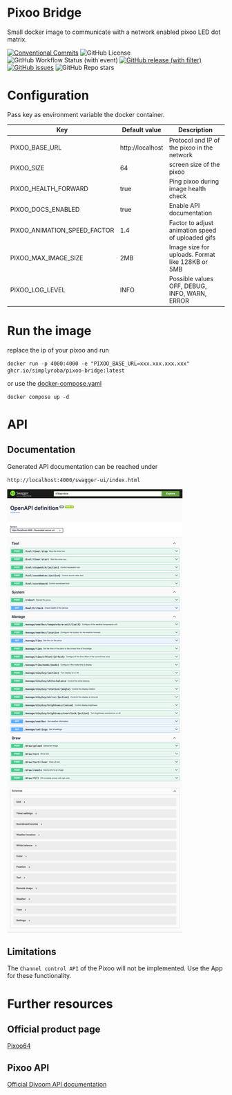 # Pixoo Bridge
Small docker image to communicate with a network enabled pixoo LED dot matrix.

<!-- TODO Downloads from ghcr.io -->
[![Conventional Commits](https://img.shields.io/badge/Conventional%20Commits-1.0.0-yellow.svg)](https://conventionalcommits.org)
![GitHub License](https://img.shields.io/github/license/simplyRoba/pixoo-bridge?link=https%3A%2F%2Fgithub.com%2FsimplyRoba%2Fpixoo-bridge%2Fblob%2Fmain%2FLICENSE)
![GitHub Workflow Status (with event)](https://img.shields.io/github/actions/workflow/status/simplyRoba/pixoo-bridge/run-tests.yaml?link=https%3A%2F%2Fgithub.com%2FsimplyRoba%2Fpixoo-bridge%2Factions%2Fworkflows%2Frun-tests.yaml%3Fquery%3Dbranch%253Amain)
[![GitHub release (with filter)](https://img.shields.io/github/v/release/simplyRoba/pixoo-bridge?link=https%3A%2F%2Fgithub.com%2FsimplyRoba%2Fpixoo-bridge%2Freleases)](https://github.com/simplyRoba/pixoo-bridge/releases)
[![GitHub issues](https://img.shields.io/github/issues/simplyRoba/pixoo-bridge?link=https%3A%2F%2Fgithub.com%2FsimplyRoba%2Fpixoo-bridge%2Fissues)](https://github.com/simplyRoba/pixoo-bridge/issues)
![GitHub Repo stars](https://img.shields.io/github/stars/simplyRoba/pixoo-bridge)


# Configuration
Pass key as environment variable the docker container.

| Key                          | Default value    | Description                                       |
|------------------------------|------------------|---------------------------------------------------|
| PIXOO_BASE_URL               | http://localhost | Protocol and IP of the pixoo in the network       |
| PIXOO_SIZE                   | 64               | screen size of the pixoo                          |
| PIXOO_HEALTH_FORWARD         | true             | Ping pixoo during image health check              |
| PIXOO_DOCS_ENABLED           | true             | Enable API documentation                          |
| PIXOO_ANIMATION_SPEED_FACTOR | 1.4              | Factor to adjust animation speed of uploaded gifs |
| PIXOO_MAX_IMAGE_SIZE         | 2MB              | Image size for uploads. Format like 128KB or 5MB  |
| PIXOO_LOG_LEVEL              | INFO             | Possible values OFF, DEBUG, INFO, WARN, ERROR     |

# Run the image
replace the ip of your pixoo and run
```shell
docker run -p 4000:4000 -e "PIXOO_BASE_URL=xxx.xxx.xxx.xxx" ghcr.io/simplyroba/pixoo-bridge:latest
```
or use the [docker-compose.yaml](/docker-compose.yaml)
```shell
docker compose up -d
```

# API
## Documentation
Generated API documentation can be reached under 
```
http://localhost:4000/swagger-ui/index.html
```
![Swagger Screenshot](/docs/swagger-screenshot.png)


## Limitations
The `Channel control API` of the Pixoo will not be implemented. Use the App for these functionality.

# Further resources
## Official product page
[Pixoo64](https://divoom.com/products/pixoo-64)

## Pixoo API
[Official Divoom API documentation](http://doc.divoom-gz.com/web/#/12?page_id=191)
